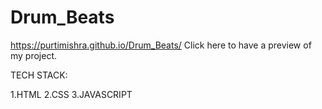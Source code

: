 # Drum_Beats

 https://purtimishra.github.io/Drum_Beats/ Click here to have a preview of my project.


TECH STACK:

1.HTML
2.CSS
3.JAVASCRIPT
